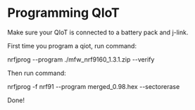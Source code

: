 # Programming QIoT

Make sure your QIoT is connected to a battery pack and j-link.


First time you program a qiot, run command: 

nrfjprog --program ./mfw_nrf9160_1.3.1.zip --verify

Then run command: 

nrfjprog -f nrf91 --program merged_0.98.hex --sectorerase


Done! 